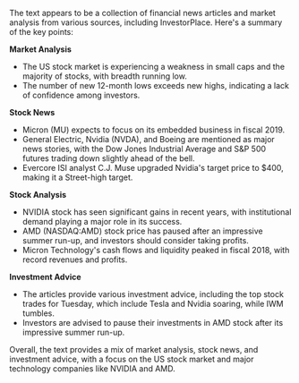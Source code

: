 The text appears to be a collection of financial news articles and market analysis from various sources, including InvestorPlace. Here's a summary of the key points:

**Market Analysis**

* The US stock market is experiencing a weakness in small caps and the majority of stocks, with breadth running low.
* The number of new 12-month lows exceeds new highs, indicating a lack of confidence among investors.

**Stock News**

* Micron (MU) expects to focus on its embedded business in fiscal 2019.
* General Electric, Nvidia (NVDA), and Boeing are mentioned as major news stories, with the Dow Jones Industrial Average and S&P 500 futures trading down slightly ahead of the bell.
* Evercore ISI analyst C.J. Muse upgraded Nvidia's target price to $400, making it a Street-high target.

**Stock Analysis**

* NVIDIA stock has seen significant gains in recent years, with institutional demand playing a major role in its success.
* AMD (NASDAQ:AMD) stock price has paused after an impressive summer run-up, and investors should consider taking profits.
* Micron Technology's cash flows and liquidity peaked in fiscal 2018, with record revenues and profits.

**Investment Advice**

* The articles provide various investment advice, including the top stock trades for Tuesday, which include Tesla and Nvidia soaring, while IWM tumbles.
* Investors are advised to pause their investments in AMD stock after its impressive summer run-up.

Overall, the text provides a mix of market analysis, stock news, and investment advice, with a focus on the US stock market and major technology companies like NVIDIA and AMD.